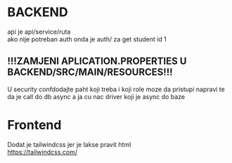
# BACKEND
api je api/service/ruta\
ako nije potreban auth onda je auth/ za get student id 1
## !!!ZAMJENI APLICATION.PROPERTIES U BACKEND/SRC/MAIN/RESOURCES!!!
U security confdodajte paht koji treba i koji role moze da pristupi
napravi te da je call do db async a ja cu nac driver koji je async do baze
# Frontend
Dodat je tailwindcss jer je lakse pravit html\
https://tailwindcss.com/
